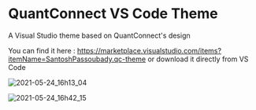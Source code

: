 # QuantConnect VS Code Theme

A Visual Studio theme based on QuantConnect's design

You can find it here : https://marketplace.visualstudio.com/items?itemName=SantoshPassoubady.qc-theme or download it directly from VS Code

![2021-05-24_16h13_04](https://user-images.githubusercontent.com/61618641/119364108-dd6a6180-bcae-11eb-8201-575ae6a34200.png)

![2021-05-24_16h42_15](https://user-images.githubusercontent.com/61618641/119364321-0d196980-bcaf-11eb-9d9a-6faa7e069702.png)

